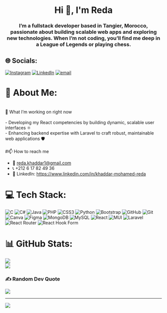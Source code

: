 <h1 align="center">Hi 👋, I'm Reda</h1>
<h3 align="center">I’m a fullstack developer based in Tangier, Morocco, passionate about building scalable web apps and exploring new technologies. When I’m not coding, you’ll find me deep in a League of Legends or playing chess.</h3>

## 🌐 Socials:
[![Instagram](https://img.shields.io/badge/Instagram-%23E4405F.svg?logo=Instagram&logoColor=white)](https://instagram.com/reda_khaddar1) [![LinkedIn](https://img.shields.io/badge/LinkedIn-%230077B5.svg?logo=linkedin&logoColor=white)](https://linkedin.com/in/khaddar-mohamed-reda) [![email](https://img.shields.io/badge/Email-D14836?logo=gmail&logoColor=white)](mailto:reda.khaddar1@gmail.com) 

# 💫 About Me:
<br>🔭 What I’m working on right now<br><br>- Developing my React competencies by building dynamic, scalable user interfaces ⚛️
<br>- Enhancing backend expertise with Laravel to craft robust, maintainable web applications 🛡️<br><br>
#📫 How to reach me
- 📧 reda.khaddar1@gmail.com
- 📞 ‪+212 6 17 82 49 36‬  
- 👔 LinkedIn: https://www.linkedin.com/in/khaddar-mohamed-reda

# 💻 Tech Stack:
![C](https://img.shields.io/badge/c-%2300599C.svg?style=plastic&logo=c&logoColor=white) ![C#](https://img.shields.io/badge/c%23-%23239120.svg?style=plastic&logo=csharp&logoColor=white) ![Java](https://img.shields.io/badge/java-%23ED8B00.svg?style=plastic&logo=openjdk&logoColor=white) ![PHP](https://img.shields.io/badge/php-%23777BB4.svg?style=plastic&logo=php&logoColor=white) ![CSS3](https://img.shields.io/badge/css3-%231572B6.svg?style=plastic&logo=css3&logoColor=white) ![Python](https://img.shields.io/badge/python-3670A0?style=plastic&logo=python&logoColor=ffdd54) ![Bootstrap](https://img.shields.io/badge/bootstrap-%238511FA.svg?style=plastic&logo=bootstrap&logoColor=white) ![GitHub](https://img.shields.io/badge/github-%23121011.svg?style=plastic&logo=github&logoColor=white) ![Git](https://img.shields.io/badge/git-%23F05033.svg?style=plastic&logo=git&logoColor=white) ![Canva](https://img.shields.io/badge/Canva-%2300C4CC.svg?style=plastic&logo=Canva&logoColor=white) ![Figma](https://img.shields.io/badge/figma-%23F24E1E.svg?style=plastic&logo=figma&logoColor=white) ![MongoDB](https://img.shields.io/badge/MongoDB-%234ea94b.svg?style=plastic&logo=mongodb&logoColor=white) ![MySQL](https://img.shields.io/badge/mysql-4479A1.svg?style=plastic&logo=mysql&logoColor=white) ![React](https://img.shields.io/badge/react-%2320232a.svg?style=plastic&logo=react&logoColor=%2361DAFB) ![MUI](https://img.shields.io/badge/MUI-%230081CB.svg?style=plastic&logo=mui&logoColor=white) ![Laravel](https://img.shields.io/badge/laravel-%23FF2D20.svg?style=plastic&logo=laravel&logoColor=white) ![React Router](https://img.shields.io/badge/React_Router-CA4245?style=plastic&logo=react-router&logoColor=white) ![React Hook Form](https://img.shields.io/badge/React%20Hook%20Form-%23EC5990.svg?style=plastic&logo=reacthookform&logoColor=white)
# 📊 GitHub Stats:
![](https://nirzak-streak-stats.vercel.app/?user=RedaMed07&theme=react&hide_border=false)<br/>
![](https://github-readme-stats.vercel.app/api/top-langs/?username=RedaMed07&theme=react&hide_border=false&include_all_commits=true&count_private=false&layout=compact)

### ✍️ Random Dev Quote
![](https://quotes-github-readme.vercel.app/api?type=horizontal&theme=radical)

---
[![](https://visitcount.itsvg.in/api?id=RedaMed07&icon=0&color=0)](https://visitcount.itsvg.in)

<!-- Proudly created with GPRM ( https://gprm.itsvg.in ) -->
